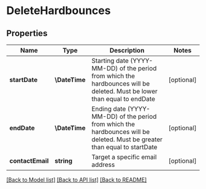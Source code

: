 # DeleteHardbounces

## Properties
Name | Type | Description | Notes
------------ | ------------- | ------------- | -------------
**startDate** | **\DateTime** | Starting date (YYYY-MM-DD) of the period from which the hardbounces will be deleted. Must be lower than equal to endDate | [optional] 
**endDate** | **\DateTime** | Ending date (YYYY-MM-DD) of the period from which the hardbounces will be deleted. Must be greater than equal to startDate | [optional] 
**contactEmail** | **string** | Target a specific email address | [optional] 

[[Back to Model list]](../../README.md#documentation-for-models) [[Back to API list]](../../README.md#documentation-for-api-endpoints) [[Back to README]](../../README.md)



